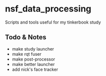 nsf_data_processing
===================

Scripts and tools useful for my tinkerbook study

## Todo & Notes

- make study launcher
- make rqt fuser
- make post-processor
- make better launcher
- add nick's face tracker
